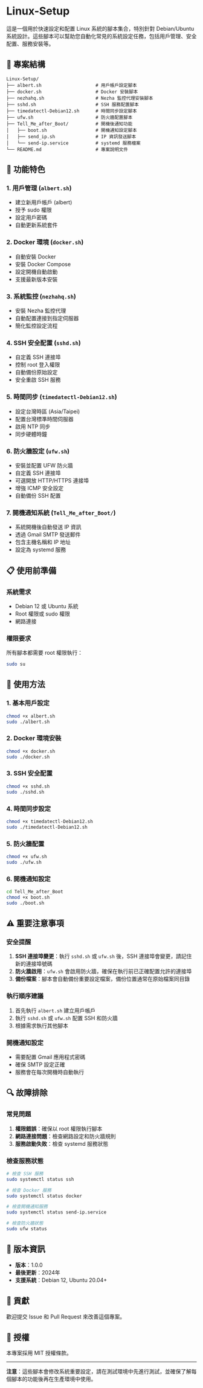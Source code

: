 # Linux-Setup

這是一個用於快速設定和配置 Linux 系統的腳本集合，特別針對 Debian/Ubuntu 系統設計。這些腳本可以幫助您自動化常見的系統設定任務，包括用戶管理、安全配置、服務安裝等。

## 📁 專案結構

```
Linux-Setup/
├── albert.sh                    # 用戶帳戶設定腳本
├── docker.sh                    # Docker 安裝腳本
├── nezhahq.sh                   # Nezha 監控代理安裝腳本
├── sshd.sh                      # SSH 服務配置腳本
├── timedatectl-Debian12.sh      # 時間同步設定腳本
├── ufw.sh                       # 防火牆配置腳本
├── Tell_Me_after_Boot/          # 開機後通知功能
│   ├── boot.sh                  # 開機通知設定腳本
│   ├── send_ip.sh               # IP 資訊發送腳本
│   └── send-ip.service          # systemd 服務檔案
└── README.md                    # 專案說明文件
```

## 🚀 功能特色

### 1. 用戶管理 (`albert.sh`)
- 建立新用戶帳戶 (albert)
- 授予 sudo 權限
- 設定用戶密碼
- 自動更新系統套件

### 2. Docker 環境 (`docker.sh`)
- 自動安裝 Docker
- 安裝 Docker Compose
- 設定開機自動啟動
- 支援最新版本安裝

### 3. 系統監控 (`nezhahq.sh`)
- 安裝 Nezha 監控代理
- 自動配置連接到指定伺服器
- 簡化監控設定流程

### 4. SSH 安全配置 (`sshd.sh`)
- 自定義 SSH 連接埠
- 控制 root 登入權限
- 自動備份原始設定
- 安全重啟 SSH 服務

### 5. 時間同步 (`timedatectl-Debian12.sh`)
- 設定台灣時區 (Asia/Taipei)
- 配置台灣標準時間伺服器
- 啟用 NTP 同步
- 同步硬體時鐘

### 6. 防火牆設定 (`ufw.sh`)
- 安裝並配置 UFW 防火牆
- 自定義 SSH 連接埠
- 可選開放 HTTP/HTTPS 連接埠
- 增強 ICMP 安全設定
- 自動備份 SSH 配置

### 7. 開機通知系統 (`Tell_Me_after_Boot/`)
- 系統開機後自動發送 IP 資訊
- 透過 Gmail SMTP 發送郵件
- 包含主機名稱和 IP 地址
- 設定為 systemd 服務

## 📋 使用前準備

### 系統需求
- Debian 12 或 Ubuntu 系統
- Root 權限或 sudo 權限
- 網路連接

### 權限要求
所有腳本都需要 root 權限執行：
```bash
sudo su
```

## 🔧 使用方法

### 1. 基本用戶設定
```bash
chmod +x albert.sh
sudo ./albert.sh
```

### 2. Docker 環境安裝
```bash
chmod +x docker.sh
sudo ./docker.sh
```

### 3. SSH 安全配置
```bash
chmod +x sshd.sh
sudo ./sshd.sh
```

### 4. 時間同步設定
```bash
chmod +x timedatectl-Debian12.sh
sudo ./timedatectl-Debian12.sh
```

### 5. 防火牆配置
```bash
chmod +x ufw.sh
sudo ./ufw.sh
```

### 6. 開機通知設定
```bash
cd Tell_Me_after_Boot
chmod +x boot.sh
sudo ./boot.sh
```

## ⚠️ 重要注意事項

### 安全提醒
1. **SSH 連接埠變更**：執行 `sshd.sh` 或 `ufw.sh` 後，SSH 連接埠會變更，請記住新的連接埠號碼
2. **防火牆啟用**：`ufw.sh` 會啟用防火牆，確保在執行前已正確配置允許的連接埠
3. **備份檔案**：腳本會自動備份重要設定檔案，備份位置通常在原始檔案同目錄

### 執行順序建議
1. 首先執行 `albert.sh` 建立用戶帳戶
2. 執行 `sshd.sh` 或 `ufw.sh` 配置 SSH 和防火牆
3. 根據需求執行其他腳本

### 開機通知設定
- 需要配置 Gmail 應用程式密碼
- 確保 SMTP 設定正確
- 服務會在每次開機時自動執行

## 🔍 故障排除

### 常見問題
1. **權限錯誤**：確保以 root 權限執行腳本
2. **網路連接問題**：檢查網路設定和防火牆規則
3. **服務啟動失敗**：檢查 systemd 服務狀態

### 檢查服務狀態
```bash
# 檢查 SSH 服務
sudo systemctl status ssh

# 檢查 Docker 服務
sudo systemctl status docker

# 檢查開機通知服務
sudo systemctl status send-ip.service

# 檢查防火牆狀態
sudo ufw status
```

## 📝 版本資訊

- **版本**：1.0.0
- **最後更新**：2024年
- **支援系統**：Debian 12, Ubuntu 20.04+

## 🤝 貢獻

歡迎提交 Issue 和 Pull Request 來改善這個專案。

## 📄 授權

本專案採用 MIT 授權條款。

---

**注意**：這些腳本會修改系統重要設定，請在測試環境中先進行測試，並確保了解每個腳本的功能後再在生產環境中使用。
